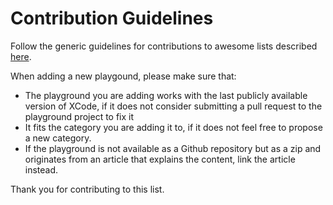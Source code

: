 # Contribution Guidelines

Follow the generic guidelines for contributions to awesome lists described [here](https://github.com/sindresorhus/awesome/blob/master/contributing.md).

When adding a new playgound, please make sure that:

* The playground you are adding works with the last publicly available version of XCode, if it does not consider submitting a pull request to the playground project to fix it
* It fits the category you are adding it to, if it does not feel free to propose a new category.
* If the playground is not available as a Github repository but as a zip and originates from an article that explains the content, link the article instead.

Thank you for contributing to this list.

